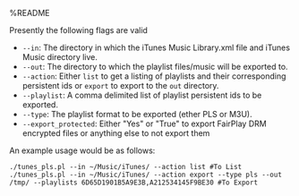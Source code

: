 %README

Presently the following flags are valid

+ `--in`: The directory in which the iTunes Music Library.xml file and iTunes Music directory live.
+ `--out`: The directory to which the playlist files/music will be exported to.
+ `--action`: Either `list` to get a listing of playlists and their corresponding persistent ids or `export` to export to the `out` directory.
+ `--playlist`: A comma delimited list of playlist persistent ids to be exported.
+ `--type`: The playlist format to be exported (ether PLS or M3U).
+ `--export_protected`: Either "Yes" or "True" to export FairPlay DRM encrypted files or anything else to not export them

An example usage would be as follows:
```
./tunes_pls.pl --in ~/Music/iTunes/ --action list #To List 
./tunes_pls.pl --in ~/Music/iTunes/ --action export --type pls --out /tmp/ --playlists 6D65D1901B5A9E3B,A212534145F9BE30 #To Export
```


